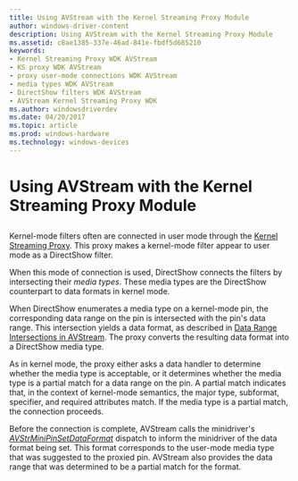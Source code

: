 ```yaml
---
title: Using AVStream with the Kernel Streaming Proxy Module
author: windows-driver-content
description: Using AVStream with the Kernel Streaming Proxy Module
ms.assetid: c8ae1385-337e-46ad-841e-fbdf5d685210
keywords:
- Kernel Streaming Proxy WDK AVStream
- KS proxy WDK AVStream
- proxy user-mode connections WDK AVStream
- media types WDK AVStream
- DirectShow filters WDK AVStream
- AVStream Kernel Streaming Proxy WDK
ms.author: windowsdriverdev
ms.date: 04/20/2017
ms.topic: article
ms.prod: windows-hardware
ms.technology: windows-devices
---
```


# Using AVStream with the Kernel Streaming Proxy Module


## <a href="" id="ddk-using-avstream-with-the-kernel-streaming-proxy-module-ksg"></a>


Kernel-mode filters often are connected in user mode through the [Kernel Streaming Proxy](https://msdn.microsoft.com/library/windows/hardware/ff560877). This proxy makes a kernel-mode filter appear to user mode as a DirectShow filter.

When this mode of connection is used, DirectShow connects the filters by intersecting their *media types*. These media types are the DirectShow counterpart to data formats in kernel mode.

When DirectShow enumerates a media type on a kernel-mode pin, the corresponding data range on the pin is intersected with the pin's data range. This intersection yields a data format, as described in [Data Range Intersections in AVStream](data-range-intersections-in-avstream.md). The proxy converts the resulting data format into a DirectShow media type.

As in kernel mode, the proxy either asks a data handler to determine whether the media type is acceptable, or it determines whether the media type is a partial match for a data range on the pin. A partial match indicates that, in the context of kernel-mode semantics, the major type, subformat, specifier, and required attributes match. If the media type is a partial match, the connection proceeds.

Before the connection is complete, AVStream calls the minidriver's [*AVStrMiniPinSetDataFormat*](https://msdn.microsoft.com/library/windows/hardware/ff556355) dispatch to inform the minidriver of the data format being set. This format corresponds to the user-mode media type that was suggested to the proxied pin. AVStream also provides the data range that was determined to be a partial match for the format.

 

 




